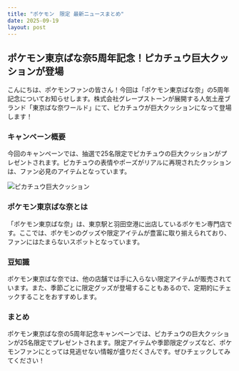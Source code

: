 ```yaml
---
title: "ポケモン　限定 最新ニュースまとめ"
date: 2025-09-19
layout: post
---
```


## ポケモン東京ばな奈5周年記念！ピカチュウ巨大クッションが登場

こんにちは、ポケモンファンの皆さん！今回は「ポケモン東京ばな奈」の5周年記念についてお知らせします。株式会社グレープストーンが展開する人気土産ブランド「東京ばな奈ワールド」にて、ピカチュウが巨大クッションになって登場します！

### キャンペーン概要
今回のキャンペーンでは、抽選で25名限定でピカチュウの巨大クッションがプレゼントされます。ピカチュウの表情やポーズがリアルに再現されたクッションは、ファン必見のアイテムとなっています。

![ピカチュウ巨大クッション](https://example.com/pikachu_cushion.jpg)

### ポケモン東京ばな奈とは
「ポケモン東京ばな奈」は、東京駅と羽田空港に出店しているポケモン専門店です。ここでは、ポケモンのグッズや限定アイテムが豊富に取り揃えられており、ファンにはたまらないスポットとなっています。

### 豆知識
ポケモン東京ばな奈では、他の店舗では手に入らない限定アイテムが販売されています。また、季節ごとに限定グッズが登場することもあるので、定期的にチェックすることをおすすめします。

### まとめ
ポケモン東京ばな奈の5周年記念キャンペーンでは、ピカチュウの巨大クッションが25名限定でプレゼントされます。限定アイテムや季節限定グッズなど、ポケモンファンにとっては見逃せない情報が盛りだくさんです。ぜひチェックしてみてください！